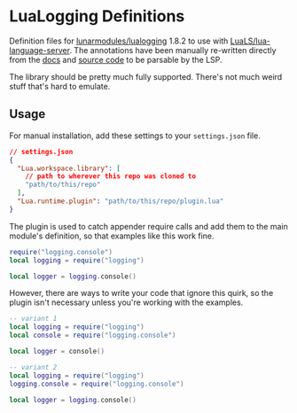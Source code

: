 # LuaLogging Definitions

Definition files for [lunarmodules/lualogging](https://github.com/lunarmodules/lualogging) 1.8.2 to use with [LuaLS/lua-language-server](https://github.com/LuaLS/lua-language-server). The annotations have been manually re-written directly from the [docs](https://lunarmodules.github.io/lualogging) and [source code](https://github.com/lunarmodules/lualogging) to be parsable by the LSP.

The library should be pretty much fully supported. There's not much weird stuff that's hard to emulate.

## Usage

For manual installation, add these settings to your `settings.json` file.

```json
// settings.json
{
  "Lua.workspace.library": [
    // path to wherever this repo was cloned to
    "path/to/this/repo"
  ],
  "Lua.runtime.plugin": "path/to/this/repo/plugin.lua"
}
```

The plugin is used to catch appender require calls and add them to the main module's definition, so that examples like this work fine.

```lua
require("logging.console")
local logging = require("logging")

local logger = logging.console()
```

However, there are ways to write your code that ignore this quirk, so the plugin isn't necessary unless you're working with the examples.

```lua
-- variant 1
local logging = require("logging") 
local console = require("logging.console")

local logger = console()

-- variant 2
local logging = require("logging")
logging.console = require("logging.console")

local logger = logging.console()
```